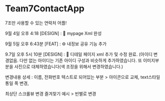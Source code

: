 # Team7ContactApp
7조만 사용할 수 있는 연락처 어플!

9월 4일 오후 4:18
[DESIGN] : 🎨 mypage Xml 완성

9월 5일 오후 6:43분 
[FEAT] : ⚙️ 내정보 공유 기능 추가

9.7일 오후 5시 10분 
[DESIGN] : 🎨  디테일 페이지 xml 추가 및 수정 완료. (아이디 변경없음. 다만 없는 아이디는 기존 아이디 구성과 비슷하게 추가하였습니다. 또 이미지부분을 사진으로 대체하였습니다(색 조정을 위해서 변경하였습니다.)

변경내용 상세 : 이름, 전화번호 텍스트로 되어있는 부분 > 아이콘으로 교체,
text스타일 통일 
폭 변경, 

최상단 스크롤뷰 변경
즐겨찾기 예시 > 빈별로 변경

